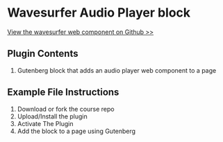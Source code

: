 # Wavesurfer Audio Player block

[View the wavesurfer web component on Github >>](https://github.com/robruiz/WSAudioPlayer)

## Plugin Contents

1. Gutenberg block that adds an audio player web component to a page

## Example File Instructions

1. Download or fork the course repo
2. Upload/Install the plugin
3. Activate The Plugin
4. Add the block to a page using Gutenberg

